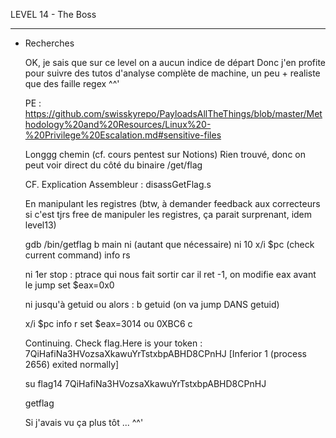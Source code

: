 LEVEL 14 - The Boss

------------------------------------------------------------------------------------------------------------------------

* Recherches

    OK, je sais que sur ce level on a aucun indice de départ
    Donc j'en profite pour suivre des tutos d'analyse complète de machine, un peu + realiste que des faille regex ^^'
    
    PE : https://github.com/swisskyrepo/PayloadsAllTheThings/blob/master/Methodology%20and%20Resources/Linux%20-%20Privilege%20Escalation.md#sensitive-files

    Longgg chemin (cf. cours pentest sur Notions) Rien trouvé, donc on peut voir direct du côté du binaire /get/flag

    CF. Explication Assembleur : disassGetFlag.s

    En manipulant les registres (btw, à demander feedback aux correcteurs si c'est tjrs free de manipuler les registres, ça parait surprenant, idem level13)

    gdb /bin/getflag
    b main
        ni (autant que nécessaire)
        ni 10
        x/i $pc (check current command)
        info rs

    ni
    1er stop : ptrace qui nous fait sortir car il ret -1, on modifie eax avant le jump
    set $eax=0x0 

    ni jusqu'à getuid
    ou alors : b getuid (on va jump DANS getuid)

    x/i $pc
    info r
    set $eax=3014 ou 0XBC6
    c

    Continuing.
    Check flag.Here is your token : 7QiHafiNa3HVozsaXkawuYrTstxbpABHD8CPnHJ
    [Inferior 1 (process 2656) exited normally]
    
    su flag14 7QiHafiNa3HVozsaXkawuYrTstxbpABHD8CPnHJ

    getflag

    Si j'avais vu ça plus tôt ... ^^'

